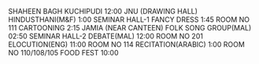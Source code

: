 SHAHEEN BAGH
KUCHIPUDI
12:00
JNU (DRAWING HALL)
HINDUSTHANI(M&F) 
1:00
SEMINAR HALL-1
FANCY DRESS
1:45
ROOM NO 111
CARTOONING
2:15
JAMIA (NEAR CANTEEN)
FOLK SONG GROUP(MAL)
02:50
SEMINAR HALL-2
DEBATE(MAL)
12:00
ROOM NO 201
ELOCUTION(ENG) 
11:00
ROOM NO 114
RECITATION(ARABIC) 
1:00
ROOM NO 110/108/105
FOOD FEST 
10:00
